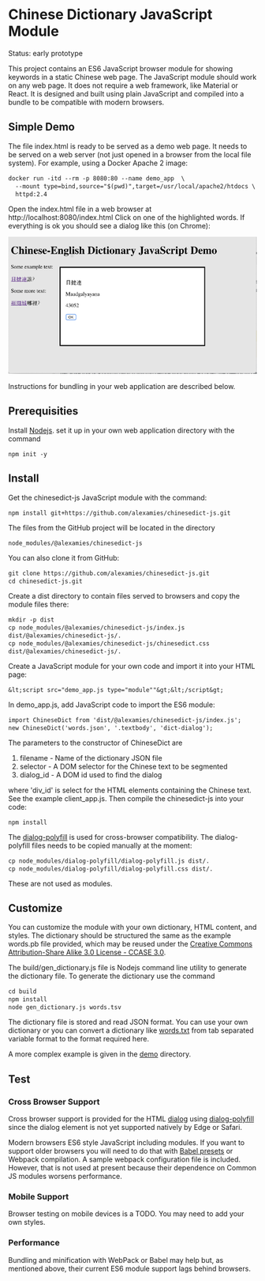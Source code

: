 # Chinese Dictionary JavaScript Module
Status: early prototype

This project contains an ES6 JavaScript browser module for showing keywords in a
static Chinese web page. The JavaScript module should work on any web page.
It does not require a web framework, like Material or React. It is designed
and built using plain JavaScript and compiled into a bundle to be compatible
with modern browsers.

## Simple Demo
The file index.html is ready to be served as a demo web page. It needs to be
served on a web server (not just opened in a browser from the local file
system). For example, using a Docker Apache 2 image:
```
docker run -itd --rm -p 8080:80 --name demo_app  \
  --mount type=bind,source="$(pwd)",target=/usr/local/apache2/htdocs \
  httpd:2.4
```

Open the index.html file in a web browser at http://localhost:8080/index.html
Click on one of the highlighted words. If everything is ok you should see a
dialog like this (on Chrome):

<img
src='https://github.com/alexamies/chinesedict-js/blob/master/screenshot.png'/>

Instructions for bundling in your web application are described below.

## Prerequisities
Install [Nodejs](https://nodejs.org). set it up in your own web application
directory with the command
```
npm init -y
```

## Install
Get the chinesedict-js JavaScript module with the command:
```
npm install git+https://github.com/alexamies/chinesedict-js.git
```

The files from the GitHub project will be located in the directory
```
node_modules/@alexamies/chinesedict-js
```

You can also clone it from GitHub:
```
git clone https://github.com/alexamies/chinesedict-js.git
cd chinesedict-js.git
```

Create a dist directory to contain files served to browsers and copy the
module files there:
```
mkdir -p dist
cp node_modules/@alexamies/chinesedict-js/index.js dist/@alexamies/chinesedict-js/.
cp node_modules/@alexamies/chinesedict-js/chinesedict.css dist/@alexamies/chinesedict-js/.
```

Create a JavaScript module for your own code and import it into your HTML page:
```
&lt;script src="demo_app.js type="module""&gt;&lt;/script&gt;
```

In demo_app.js, add JavaScript code to import the ES6 module:
```
import ChineseDict from 'dist/@alexamies/chinesedict-js/index.js';
new ChineseDict('words.json', '.textbody', 'dict-dialog');
```

The parameters to the constructor of ChineseDict are

1. filename - Name of the dictionary JSON file
2. selector - A DOM selector for the Chinese text to be segmented
3. dialog_id - A DOM id used to find the dialog

where 'div_id' is select for the HTML elements containing the Chinese text.
See the example client_app.js. Then compile the chinesedict-js into your code:
```
npm install
```
The [dialog-polyfill](https://github.com/GoogleChrome/dialog-polyfill) is used
for cross-browser compatibility. The dialog-polyfill files needs to be copied
manually at the moment:
```
cp node_modules/dialog-polyfill/dialog-polyfill.js dist/.
cp node_modules/dialog-polyfill/dialog-polyfill.css dist/.
```

These are not used as modules.

## Customize
You can customize the module with your own dictionary, HTML content, and styles.
The dictionary should be structured the same as the example words.pb file
provided, which may be reused under the [Creative Commons Attribution-Share
Alike 3.0 License - CCASE 3.0](https://creativecommons.org/licenses/by-sa/3.0/).

The build/gen_dictionary.js file is Nodejs command line utility to generate
the dictionary file. To generate the dictionary use the command

```
cd build
npm install
node gen_dictionary.js words.tsv
```

The dictionary file is stored and read JSON format.
You can use your own dictionary or you can convert a dictionary like 
[words.txt](https://github.com/alexamies/chinesenotes.com/tree/master/data/words.txt)
from tab separated variable format to the format required here.

A more complex example is given in the [demo](demo/) directory.

## Test
### Cross Browser Support
Cross browser support is provided for the HTML
[dialog](https://developer.mozilla.org/en-US/docs/Web/HTML/Element/dialog)
using [dialog-polyfill](https://github.com/GoogleChrome/dialog-polyfill) since
the dialog element is not yet supported natively by Edge or Safari.

Modern browsers ES6 style JavaScript including modules. If you want to support
older browsers you will need to do that with
[Babel presets](https://babeljs.io/docs/en/presets) or Webpack compilation.
A sample webpack configuration file is included. However, that is not used at
present because their dependence on Common JS modules worsens performance.

### Mobile Support
Browser testing on mobile devices is a TODO. You may need to add your own
styles. 

### Performance
Bundling and minification with WebPack or Babel may help but, as mentioned
above, their current ES6 module support lags behind browsers.